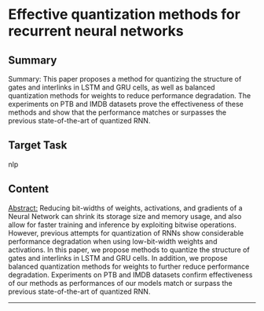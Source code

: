 # Effective quantization methods for recurrent neural networks

## Summary

Summary: This paper proposes a method for quantizing the structure of gates and interlinks in LSTM and GRU cells, as well as balanced quantization methods for weights to reduce performance degradation. The experiments on PTB and IMDB datasets prove the effectiveness of these methods and show that the performance matches or surpasses the previous state-of-the-art of quantized RNN.


## Target Task

nlp

## Content

<Abstract:>
Reducing bit-widths of weights, activations, and gradients of a Neural Network can shrink its storage size and memory usage, and also allow for faster training and inference by exploiting bitwise operations. However, previous attempts for quantization of RNNs show considerable performance degradation when using low-bit-width weights and activations. In this paper, we propose methods to quantize the structure of gates and interlinks in LSTM and GRU cells. In addition, we propose balanced quantization methods for weights to further reduce performance degradation. Experiments on PTB and IMDB datasets confirm effectiveness of our methods as performances of our models match or surpass the previous state-of-the-art of quantized RNN.



---

